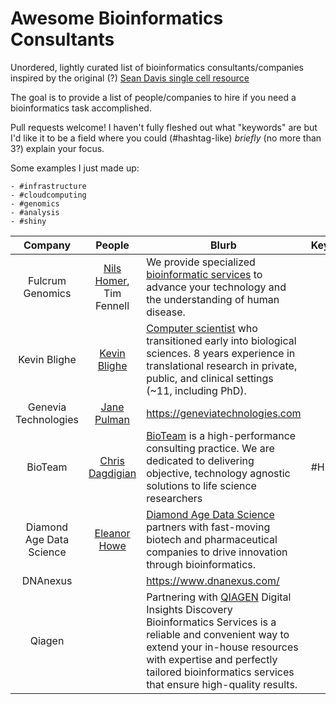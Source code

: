 # Awesome Bioinformatics Consultants
Unordered, lightly curated list of bioinformatics consultants/companies inspired by the original (?) [Sean Davis single cell resource](https://github.com/seandavi/awesome-single-cell)

The goal is to provide a list of people/companies to hire if you need a bioinformatics task accomplished.

Pull requests welcome! I haven't fully fleshed out what "keywords" are but I'd like it to be a field where you could (#hashtag-like) *briefly* (no more than 3?) explain your focus. 

Some examples I just made up:

    - #infrastructure
    - #cloudcomputing
    - #genomics
    - #analysis
    - #shiny

| Company        | People        | Blurb | Keywords  
| :-------------: |:-------------:| ----- | ------- |
| Fulcrum Genomics | [Nils Homer](https://twitter.com/nilshomer), Tim Fennell | We provide specialized [bioinformatic services](https://www.fulcrumgenomics.com) to advance your technology and the understanding of human disease. |
| Kevin Blighe   | [Kevin Blighe](https://twitter.com/KevinBlighe)   | [Computer scientist](https://www.linkedin.com/in/clinicalbioinformatics/) who transitioned early into biological sciences. 8 years experience in translational research in private, public, and clinical settings (~11, including PhD).
| Genevia Technologies | [Jane Pulman](https://twitter.com/JaneAnnPulman) | https://geneviatechnologies.com |
| BioTeam | [Chris Dagdigian](https://twitter.com/chris_dag) | [BioTeam](https://bioteam.net) is a high-performance consulting practice. We are dedicated to delivering objective, technology agnostic solutions to life science researchers | #HPC
|Diamond Age Data Science | [Eleanor Howe](https://twitter.com/eleanorahowe) | [Diamond Age Data Science](https://diamondage.com) partners with fast-moving biotech and pharmaceutical companies to drive innovation through bioinformatics.
| DNAnexus | | https://www.dnanexus.com/
| Qiagen | | Partnering with [QIAGEN](https://digitalinsights.qiagen.com/services-overview/qiagen-discovery-bioinformatics-services/) Digital Insights Discovery Bioinformatics Services is a reliable and convenient way to extend your in-house resources with expertise and perfectly tailored bioinformatics services that ensure high-quality results. 
